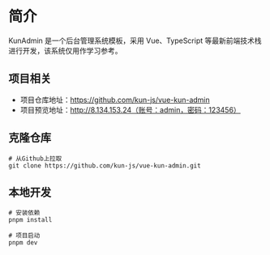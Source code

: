 # 简介

KunAdmin 是一个后台管理系统模板，采用 Vue、TypeScript 等最新前端技术栈进行开发，该系统仅用作学习参考。

## 项目相关

- 项目仓库地址：https://github.com/kun-js/vue-kun-admin
- 项目预览地址：http://8.134.153.24（账号：admin，密码：123456）

## 克隆仓库

```
# 从Github上拉取
git clone https://github.com/kun-js/vue-kun-admin.git
```

## 本地开发

```
# 安装依赖
pnpm install

# 项目启动
pnpm dev
```